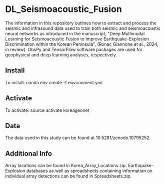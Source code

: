 # DL_Seismoacoustic_Fusion
The information in this repository outlines how to extract and process the seismic and infrasound data used to train both seismic and seismoacoustic neural networks as introduced in the manuscript, "Deep Multimodal Learning for Seismoacoustic Fusion to Improve Earthquake-Explosion Discrimination within the Korean Peninsula", (Ronac Giannone et al., 2024, in review). ObsPy and TensorFlow software packages are used for geophysical and deep learning analyses, respectively.  
## Install
To install:
conda env create -f environment.yml
## Activate
To activate:
source activate koreageonet
## Data
The data used in this study can be found at 10.5281/zenodo.10795252.
## Additional Info
Array locations can be found in Korea_Array_Locations.zip. Earthquake-Explosion databases as well as spreadsheets containing information on individual array detections can be found in Spreadsheets.zip.
